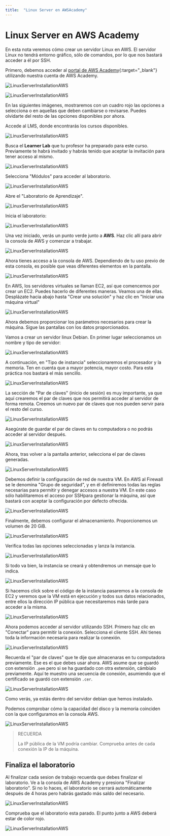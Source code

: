 ```yaml
---
title:  "Linux Server en AWSAcademy"
---
```

# Linux Server en AWS Academy

En esta nota veremos cómo crear un servidor Linux en AWS. El servidor Linux no tendrá entorno gráfico, sólo de comandos, por lo que nos bastará acceder a él por SSH.

Primero, debemos acceder al [portal de AWS Academy](https://www.awsacademy.com/vforcesite/LMS_Login){:target="_blank"} utilizando nuestra cuenta de AWS Academy.

![LinuxServerInstallationAWS](img/Linux_Server_in_AWSAcademy/01_1.png)

![LinuxServerInstallationAWS](img/Linux_Server_in_AWSAcademy/01_2.png)

En las siguientes imágenes, mostraremos con un cuadro rojo las opciones a selecciona o en aquellas que deben cambiarse o revisarse. Puedes olvidarte del resto de las opciones disponibles por ahora.

Accede al LMS, donde encontrarás los cursos disponibles.

![LinuxServerInstallationAWS](img/Linux_Server_in_AWSAcademy/01_3.png)

Busca el **Learner Lab** que tu profesor ha preparado para este curso. Previamente te habrá invitado y habrás tenido que aceptar la invitación para tener acceso al mismo.

![LinuxServerInstallationAWS](img/Linux_Server_in_AWSAcademy/01_4.png)

Selecciona "Módulos" para acceder al laboratorio.

![LinuxServerInstallationAWS](img/Linux_Server_in_AWSAcademy/02.png)

Abre el "Laboratorio de Aprendizaje".

![LinuxServerInstallationAWS](img/Linux_Server_in_AWSAcademy/03.png)

Inicia el laboratorio:

![LinuxServerInstallationAWS](img/Linux_Server_in_AWSAcademy/04.png)

Una vez iniciado, verás un punto verde junto a **AWS**. Haz clic allí para abrir la consola de AWS y comenzar a trabajar.

![LinuxServerInstallationAWS](img/Linux_Server_in_AWSAcademy/05.png)

Ahora tienes acceso a la consola de AWS. Dependiendo de tu uso previo de esta consola, es posible que veas diferentes elementos en la pantalla.

![LinuxServerInstallationAWS](img/Linux_Server_in_AWSAcademy/06.png)

En AWS, los servidores virtuales se llaman EC2, así que comencemos por crear un EC2. Puedes hacerlo de diferentes maneras. Veamos una de ellas. Desplázate hacia abajo hasta "Crear una solución" y haz clic en "Iniciar una máquina virtual"

![LinuxServerInstallationAWS](img/Linux_Server_in_AWSAcademy/07.png)

Ahora debemos proporcionar los parámetros necesarios para crear la máquina. Sigue las pantallas con los datos proporcionados.

Vamos a crear un servidor linux Debian. En primer lugar seleccionamos un nombre y tipo de servidor:

![LinuxServerInstallationAWS](img/Linux_Server_in_AWSAcademy/08.png)

A continuación, en "Tipo de instancia" seleccionaremos el procesador y la memoria. Ten en cuenta que a mayor potencia, mayor costo. Para esta práctica nos bastará el más sencillo.

![LinuxServerInstallationAWS](img/Linux_Server_in_AWSAcademy/09.png)

La sección de "Par de claves" (inicio de sesión) es muy importante, ya que aquí crearemos el par de claves que nos permitirá acceder al servidor de forma remota. Creemos un nuevo par de claves que nos pueden servir para el resto del curso.

![LinuxServerInstallationAWS](img/Linux_Server_in_AWSAcademy/10.png)

Asegúrate de guardar el par de claves en tu computadora o no podrás acceder al servidor después.

![LinuxServerInstallationAWS](img/Linux_Server_in_AWSAcademy/11.png)

Ahora, tras volver a la pantalla anterior, selecciona el par de claves generadas.

![LinuxServerInstallationAWS](img/Linux_Server_in_AWSAcademy/12.png)

Debemos definir la configuración de red de nuestra VM. En AWS al Firewall se le denomina "Grupo de seguridad", y en él definiremos todas las reglas necesarias para permitir y denegar accesos a nuestra VM. En este caso sólo habilitaremos el acceso por SSHpara gestionar la máquina, así que bastará con aceptar la configuración por defecto ofrecida.

![LinuxServerInstallationAWS](img/Linux_Server_in_AWSAcademy/13.png)

Finalmente, debemos configurar el almacenamiento. Proporcionemos un volumen de 20 GiB.

![LinuxServerInstallationAWS](img/Linux_Server_in_AWSAcademy/14.png)

Verifica todas las opciones seleccionadas y lanza la instancia.

![LinuxServerInstallationAWS](img/Linux_Server_in_AWSAcademy/15.png)

Si todo va bien, la instancia se creará y obtendremos un mensaje que lo indica.

![LinuxServerInstallationAWS](img/Linux_Server_in_AWSAcademy/16.png)

Si hacemos click sobre el código de la instancia pasaremos a la consola de EC2 y veremos que la VM está en ejecución y todos sus datos relacionados, entre ellos la dirección IP pública que necesitaremos más tarde para acceder a la misma.

![LinuxServerInstallationAWS](img/Linux_Server_in_AWSAcademy/17.png)

Ahora podemos acceder al servidor utilizando SSH. Primero haz clic en "Conectar" para permitir la conexión. Selecciona el cliente SSH. Ahí tienes toda la información necesaria para realizar la conexión.

![LinuxServerInstallationAWS](img/Linux_Server_in_AWSAcademy/18.png)

Recuerda el "par de claves" que te dije que almacenaras en tu computadora previamente. Ese es el que debes usar ahora. AWS asume que se guardó con extensión `.pem` pero si se ha guardado con otra extensión, cámbialo previamente. Aquí te muestro una secuencia de conexión, asumiendo que el certificado se guardó con extensión `.cer`.

![LinuxServerInstallationAWS](img/Linux_Server_in_AWSAcademy/19.png)

Como verás, ya estás dentro del servidor debian que hemos instalado.

Podemos comprobar cómo la capacidad del disco y la memoria coinciden con la que configuramos en la consola AWS.

![LinuxServerInstallationAWS](img/Linux_Server_in_AWSAcademy/20.png)



> RECUERDA
>
> La IP pública de la VM podría cambiar. Comprueba antes de cada conexión la IP de la máquina.

## Finaliza el laboratorio

Al finalizar cada sesion de trabajo recuerda que debes finalizar el laboratorio. Ve a la consola de AWS Academy y presiona "Finalizar laboratorio". Si no lo haces, el laboratorio se cerrará automáticamente después de 4 horas pero habrás gastado más saldo del necesario.

![LinuxServerInstallationAWS](img/Linux_Server_in_AWSAcademy/21.png)

Comprueba que el laboratorio esta parado. El punto junto a AWS deberá estar de color rojo.

![LinuxServerInstallationAWS](img/Linux_Server_in_AWSAcademy/22.png)